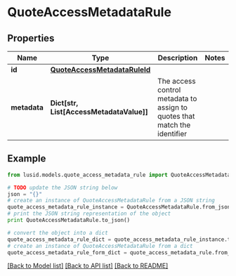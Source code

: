 # QuoteAccessMetadataRule


## Properties
Name | Type | Description | Notes
------------ | ------------- | ------------- | -------------
**id** | [**QuoteAccessMetadataRuleId**](QuoteAccessMetadataRuleId.md) |  | 
**metadata** | **Dict[str, List[AccessMetadataValue]]** | The access control metadata to assign to quotes that match the identifier | 

## Example

```python
from lusid.models.quote_access_metadata_rule import QuoteAccessMetadataRule

# TODO update the JSON string below
json = "{}"
# create an instance of QuoteAccessMetadataRule from a JSON string
quote_access_metadata_rule_instance = QuoteAccessMetadataRule.from_json(json)
# print the JSON string representation of the object
print QuoteAccessMetadataRule.to_json()

# convert the object into a dict
quote_access_metadata_rule_dict = quote_access_metadata_rule_instance.to_dict()
# create an instance of QuoteAccessMetadataRule from a dict
quote_access_metadata_rule_form_dict = quote_access_metadata_rule.from_dict(quote_access_metadata_rule_dict)
```
[[Back to Model list]](../README.md#documentation-for-models) [[Back to API list]](../README.md#documentation-for-api-endpoints) [[Back to README]](../README.md)


